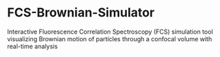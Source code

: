 # FCS-Brownian-Simulator
Interactive Fluorescence Correlation Spectroscopy (FCS) simulation tool visualizing Brownian motion of particles through a confocal volume with real-time analysis
